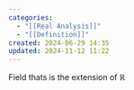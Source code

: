 ```yaml
---
categories:
  - "[[Real Analysis]]"
  - "[[Definition]]"
created: 2024-06-29 14:35
updated: 2024-11-12 11:22
---
```

Field thats is the extension of $\mathbb{R}$